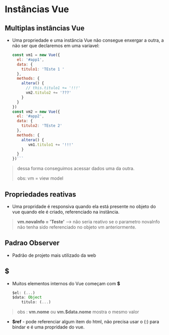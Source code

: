 # Instâncias Vue

## Multiplas instâncias Vue

* Uma propriedade e uma instância Vue não consegue enxergar a outra, a não ser que declaremos em uma variavel:
  
  ```js
  const vm1 = new Vue({
    el: '#app1',
    data: {
      titulo1: 'TEste 1 '
    },
    methods: {
      altera() {
        // this.titulo1 += '!!!'
        vm2.titulo2 += '???'
      }
    }
  })
  const vm2 = new Vue({
    el: '#app2',
    data: {
      titulo2: 'TEste 2'
    },
    methods: {
      altera() {
         vm1.titulo1 += '!!!'
      }
    }
  })``` 

> dessa forma conseguimos acessar dados uma da outra.
>
> obs: vm = view model

## Propriedades reativas 

* Uma propridade é responsiva quando ela está presente no objeto do vue quando ele é criado, referenciado na instância. 

>  **vm.novaInfo = 'Teste'** --> não seria reativo se o parametro novaInfo não tenha sido referenciado no objeto vm anteriormente.

## Padrao Observer 

* Padrão de projeto mais utilizado da web



## $

* Muitos elementos internos do Vue começam com **$**
  
  ``` js
  $el: (...)
  $data: Object
      titulo: (...)
  ```

> obs : **vm.nome** ou **vm.$data.nome** mostra o mesmo valor

* **$ref** - pode referenciar algum item do html, não precisa usar o (:) para bindar e é uma propridade do vue.